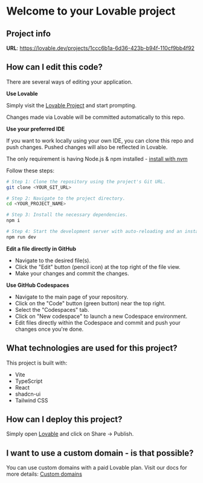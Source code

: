 
# Welcome to your Lovable project

## Project info

**URL**: https://lovable.dev/projects/1ccc6b1a-6d36-423b-b94f-110cf9bb4f92

## How can I edit this code?

There are several ways of editing your application.

**Use Lovable**

Simply visit the [Lovable Project](https://lovable.dev/projects/1ccc6b1a-6d36-423b-b94f-110cf9bb4f92) and start prompting.

Changes made via Lovable will be committed automatically to this repo.

**Use your preferred IDE**

If you want to work locally using your own IDE, you can clone this repo and push changes. Pushed changes will also be reflected in Lovable.

The only requirement is having Node.js & npm installed - [install with nvm](https://github.com/nvm-sh/nvm#installing-and-updating)

Follow these steps:

```sh
# Step 1: Clone the repository using the project's Git URL.
git clone <YOUR_GIT_URL>

# Step 2: Navigate to the project directory.
cd <YOUR_PROJECT_NAME>

# Step 3: Install the necessary dependencies.
npm i

# Step 4: Start the development server with auto-reloading and an instant preview.
npm run dev
```

**Edit a file directly in GitHub**

- Navigate to the desired file(s).
- Click the "Edit" button (pencil icon) at the top right of the file view.
- Make your changes and commit the changes.

**Use GitHub Codespaces**

- Navigate to the main page of your repository.
- Click on the "Code" button (green button) near the top right.
- Select the "Codespaces" tab.
- Click on "New codespace" to launch a new Codespace environment.
- Edit files directly within the Codespace and commit and push your changes once you're done.

## What technologies are used for this project?

This project is built with:

- Vite
- TypeScript
- React
- shadcn-ui
- Tailwind CSS

## How can I deploy this project?

Simply open [Lovable](https://lovable.dev/projects/1ccc6b1a-6d36-423b-b94f-110cf9bb4f92) and click on Share -> Publish.

## I want to use a custom domain - is that possible?

You can use custom domains with a paid Lovable plan. Visit our docs for more details: [Custom domains](https://docs.lovable.dev/tips-tricks/custom-domain/)
